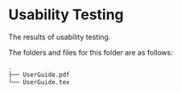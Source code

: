 # Usability Testing

The results of usability testing.

The folders and files for this folder are as follows:

```bash
.
├── UserGuide.pdf
└── UserGuide.tex
```